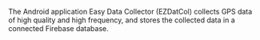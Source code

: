 The Android application Easy Data Collector (EZDatCol) collects GPS data of high quality and high frequency, and stores the collected data in a connected Firebase database.